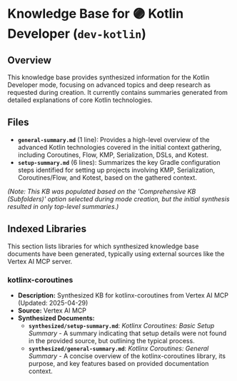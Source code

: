 # Knowledge Base for 🟣 Kotlin Developer (`dev-kotlin`)

## Overview

This knowledge base provides synthesized information for the Kotlin Developer mode, focusing on advanced topics and deep research as requested during creation. It currently contains summaries generated from detailed explanations of core Kotlin technologies.

## Files

*   **`general-summary.md`** (1 line): Provides a high-level overview of the advanced Kotlin technologies covered in the initial context gathering, including Coroutines, Flow, KMP, Serialization, DSLs, and Kotest.
*   **`setup-summary.md`** (6 lines): Summarizes the key Gradle configuration steps identified for setting up projects involving KMP, Serialization, Coroutines/Flow, and Kotest, based on the gathered context.

*(Note: This KB was populated based on the 'Comprehensive KB (Subfolders)' option selected during mode creation, but the initial synthesis resulted in only top-level summaries.)*

## Indexed Libraries

This section lists libraries for which synthesized knowledge base documents have been generated, typically using external sources like the Vertex AI MCP server.

### kotlinx-coroutines

*   **Description:** Synthesized KB for kotlinx-coroutines from Vertex AI MCP (Updated: 2025-04-29)
*   **Source:** Vertex AI MCP
*   **Synthesized Documents:**
    *   **`synthesized/setup-summary.md`**: *Kotlinx Coroutines: Basic Setup Summary* - A summary indicating that setup details were not found in the provided source, but outlining the typical process.
    *   **`synthesized/general-summary.md`**: *Kotlinx Coroutines: General Summary* - A concise overview of the kotlinx-coroutines library, its purpose, and key features based on provided documentation context.
